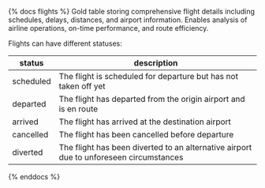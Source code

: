 {% docs flights %}
Gold table storing comprehensive flight details including schedules, delays, distances, and airport information. 
      Enables analysis of airline operations, on-time performance, and route efficiency.

Flights can have different statuses:

| status         | description                                                                            |
|----------------|---------------------------------------------------------------------------             |
| scheduled      | The flight is scheduled for departure but has not taken off yet                        |
| departed       | The flight has departed from the origin airport and is en route                        |
| arrived        | The flight has arrived at the destination airport                                      |
| cancelled      | The flight has been cancelled before departure                                         |
| diverted       | The flight has been diverted to an alternative airport due to unforeseen circumstances |

{% enddocs %}
